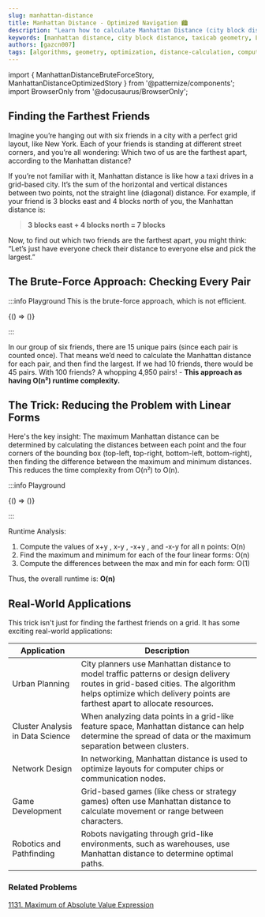 ```yaml
---
slug: manhattan-distance
title: Manhattan Distance - Optimized Navigation 🏙
description: "Learn how to calculate Manhattan Distance (city block distance) efficiently. Includes optimized algorithms, time complexity analysis, and practical examples."
keywords: [manhattan distance, city block distance, taxicab geometry, L1 distance, manhattan distance algorithm, manhattan distance calculator, manhattan distance formula, manhattan distance python, manhattan distance java]
authors: [gazcn007]
tags: [algorithms, geometry, optimization, distance-calculation, computational-geometry]
---
```



import { ManhattanDistanceBruteForceStory, ManhattanDistanceOptimizedStory } from '@patternize/components';
import BrowserOnly from '@docusaurus/BrowserOnly';

## Finding the Farthest Friends
Imagine you’re hanging out with six friends in a city with a perfect grid layout, like New York. Each of your friends is standing at different street corners, and you’re all wondering: Which two of us are the farthest apart, according to the Manhattan distance?

If you’re not familiar with it, Manhattan distance is like how a taxi drives in a grid-based city. It’s the sum of the horizontal and vertical distances between two points, not the straight line (diagonal) distance. For example, if your friend is 3 blocks east and 4 blocks north of you, the Manhattan distance is:

> **3 blocks east + 4 blocks north = 7 blocks**

Now, to find out which two friends are the farthest apart, you might think:
“Let’s just have everyone check their distance to everyone else and pick the largest.”

## The Brute-Force Approach: Checking Every Pair

:::info Playground
This is the brute-force approach, which is not efficient.


<BrowserOnly>
{() => (<ManhattanDistanceBruteForceStory />)}
</BrowserOnly>

:::

In our group of six friends, there are 15 unique pairs (since each pair is counted once). That means we’d need to calculate the Manhattan distance for each pair, and then find the largest. If we had 10 friends, there would be 45 pairs. With 100 friends? A whopping 4,950 pairs! - **This approach as having O(n²) runtime complexity.**

## The Trick: Reducing the Problem with Linear Forms

Here's the key insight: The maximum Manhattan distance can be determined by calculating the distances between each point and the four corners of the bounding box (top-left, top-right, bottom-left, bottom-right), then finding the difference between the maximum and minimum distances. This reduces the time complexity from O(n²) to O(n).


:::info Playground


<BrowserOnly>
{() => (<ManhattanDistanceOptimizedStory />)}
</BrowserOnly>

:::

Runtime Analysis:
1.	Compute the values of  x+y ,  x-y ,  -x+y , and  -x-y  for all  n  points:  O(n) 
2.	Find the maximum and minimum for each of the four linear forms:  O(n) 
3.	Compute the differences between the max and min for each form:  O(1) 

Thus, the overall runtime is: **O(n)**

## Real-World Applications

This trick isn't just for finding the farthest friends on a grid. It has some exciting real-world applications:

| Application | Description |
|------------|-------------|
| Urban Planning | City planners use Manhattan distance to model traffic patterns or design delivery routes in grid-based cities. The algorithm helps optimize which delivery points are farthest apart to allocate resources. |
| Cluster Analysis in Data Science | When analyzing data points in a grid-like feature space, Manhattan distance can help determine the spread of data or the maximum separation between clusters. |
| Network Design | In networking, Manhattan distance is used to optimize layouts for computer chips or communication nodes. |
| Game Development | Grid-based games (like chess or strategy games) often use Manhattan distance to calculate movement or range between characters. |
| Robotics and Pathfinding | Robots navigating through grid-like environments, such as warehouses, use Manhattan distance to determine optimal paths. |

### Related Problems

[1131. Maximum of Absolute Value Expression](/QuestionBank/Leetcode/LC1131)
